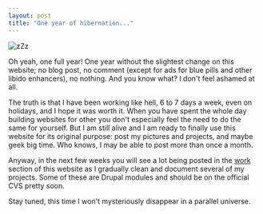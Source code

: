 ```yaml
---
layout: post
title: "One year of hibernation..."
---
```


![zZz](http://teddy.fr/files/zzz.gif)

Oh yeah, one full year! One year without the slightest change on this website; no blog post, no comment (except for ads for blue pills and other libido enhancers), no nothing. And you know what? I don't feel ashamed at all.

The truth is that I have been working like hell, 6 to 7 days a week, even on holidays, and I hope it was worth it. When you have spent the whole day building websites for other you don't especially feel the need to do the same for yourself. But I am still alive and I am ready to finally use this website for its original purpose: post my pictures and projects, and maybe geek big time. Who knows, I may be able to post more than once a month.

Anyway, in the next few weeks you will see a lot being posted in the [work](/work) section of this website as I gradually clean and document several of my projects. Some of these are Drupal modules and should be on the official CVS pretty soon.

Stay tuned, this time I won't mysteriously disappear in a parallel universe.

